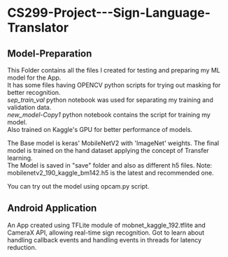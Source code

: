 # CS299-Project---Sign-Language-Translator

## Model-Preparation

This Folder contains all the files I created for testing and preparing my ML model for the App. <br>
It has some files having OPENCV python scripts for trying out masking for better recognition. <br>
_sep_train_val_ python notebook was used for separating my training and validation data. <br>
_new_model-Copy1_ python notebook contains the script for training my model. <br>
Also trained on Kaggle's GPU for better performance of models.

The Base model is keras' MobileNetV2 with 'ImageNet' weights. The final model is trained on the hand dataset applying the concept of Transfer learning. <br>
The Model is saved in "save" folder and also as different h5 files. Note: mobilenetv2_190_kaggle_bm142.h5 is the latest and recommended one.<br> 

You can try out the model using opcam.py script.

## Android Application

An App created using TFLite module of mobnet_kaggle_192.tflite and CameraX API, allowing real-time sign recognition. Got to learn about handling callback events and handling events in threads for latency reduction.



